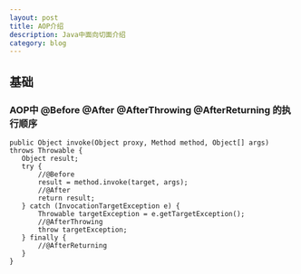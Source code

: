 ```yaml
---
layout: post
title: AOP介绍
description: Java中面向切面介绍
category: blog
---
```


## 基础  

### AOP中 @Before @After @AfterThrowing @AfterReturning 的执行顺序
    
```
public Object invoke(Object proxy, Method method, Object[] args) throws Throwable {
   Object result;
   try {
       //@Before
       result = method.invoke(target, args);
       //@After
       return result;
   } catch (InvocationTargetException e) {
       Throwable targetException = e.getTargetException();
       //@AfterThrowing
       throw targetException;
   } finally {
       //@AfterReturning
   }
}
```

























































